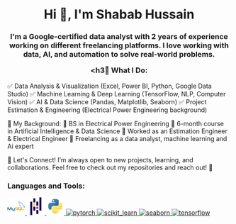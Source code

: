 <h1 align="center">Hi 👋, I'm Shabab Hussain</h1>
<h3 align="center">I'm a Google-certified data analyst with 2 years of experience working on different freelancing platforms. I love working with data, AI, and automation to solve real-world problems.

<h3🔹 What I Do:</h3>
✅ Data Analysis & Visualization (Excel, Power BI, Python, Google Data Studio)
✅ Machine Learning & Deep Learning (TensorFlow, NLP, Computer Vision)
✅ AI & Data Science (Pandas, Matplotlib, Seaborn)
✅ Project Estimation & Engineering (Electrical Power Engineering background)

🔹 My Background:
📌 BS in Electrical Power Engineering
📌 6-month course in Artificial Intelligence & Data Science
📌 Worked as an Estimation Engineer & Electrical Engineer
📌 Freelancing as a data analyst, machine learning and Ai expert

🔹 Let's Connect!
I’m always open to new projects, learning, and collaborations. Feel free to check out my repositories and reach out! 🚀</h3>



<h3 align="left">Languages and Tools:</h3>
<p align="left"> <a href="https://www.mysql.com/" target="_blank" rel="noreferrer"> <img src="https://raw.githubusercontent.com/devicons/devicon/master/icons/mysql/mysql-original-wordmark.svg" alt="mysql" width="40" height="40"/> </a> <a href="https://pandas.pydata.org/" target="_blank" rel="noreferrer"> <img src="https://raw.githubusercontent.com/devicons/devicon/2ae2a900d2f041da66e950e4d48052658d850630/icons/pandas/pandas-original.svg" alt="pandas" width="40" height="40"/> </a> <a href="https://www.python.org" target="_blank" rel="noreferrer"> <img src="https://raw.githubusercontent.com/devicons/devicon/master/icons/python/python-original.svg" alt="python" width="40" height="40"/> </a> <a href="https://pytorch.org/" target="_blank" rel="noreferrer"> <img src="https://www.vectorlogo.zone/logos/pytorch/pytorch-icon.svg" alt="pytorch" width="40" height="40"/> </a> <a href="https://scikit-learn.org/" target="_blank" rel="noreferrer"> <img src="https://upload.wikimedia.org/wikipedia/commons/0/05/Scikit_learn_logo_small.svg" alt="scikit_learn" width="40" height="40"/> </a> <a href="https://seaborn.pydata.org/" target="_blank" rel="noreferrer"> <img src="https://seaborn.pydata.org/_images/logo-mark-lightbg.svg" alt="seaborn" width="40" height="40"/> </a> <a href="https://www.tensorflow.org" target="_blank" rel="noreferrer"> <img src="https://www.vectorlogo.zone/logos/tensorflow/tensorflow-icon.svg" alt="tensorflow" width="40" height="40"/> </a> </p>
